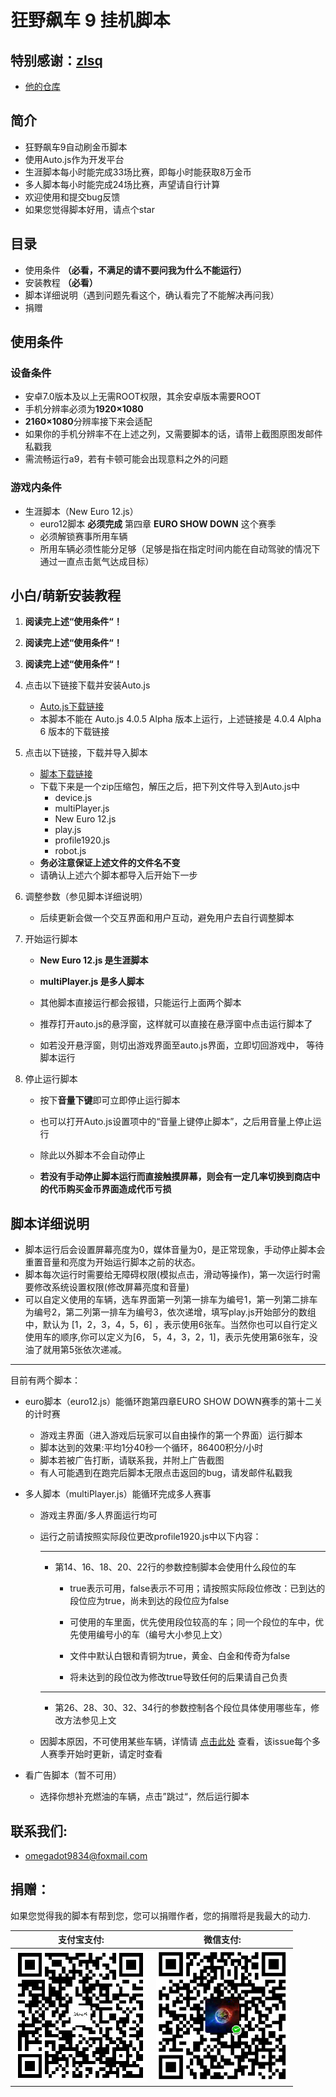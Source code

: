 # 狂野飙车 9 挂机脚本

## 特别感谢：<a href = "https://github.com/zlsq" target = "_blank">zlsq</a>

* <a href = "https://github.com/zlsq/A9" target = "_blank">他的仓库</a>

## 简介
* 狂野飙车9自动刷金币脚本
* 使用Auto.js作为开发平台
* 生涯脚本每小时能完成33场比赛，即每小时能获取8万金币
* 多人脚本每小时能完成24场比赛，声望请自行计算
* 欢迎使用和提交bug反馈
* 如果您觉得脚本好用，请点个star

## 目录

* 使用条件 **（必看，不满足的请不要问我为什么不能运行）** 
* 安装教程 **（必看）** 
* 脚本详细说明（遇到问题先看这个，确认看完了不能解决再问我）
* 捐赠

## 使用条件

### 设备条件

* 安卓7.0版本及以上无需ROOT权限，其余安卓版本需要ROOT
* 手机分辨率必须为**1920×1080**
* **2160×1080**分辨率接下来会适配
* 如果你的手机分辨率不在上述之列，又需要脚本的话，请带上截图原图发邮件私戳我
* 需流畅运行a9，若有卡顿可能会出现意料之外的问题

### 游戏内条件

* 生涯脚本（New Euro 12.js）
  * euro12脚本 **必须完成** 第四章 **EURO SHOW DOWN** 这个赛季
  * 必须解锁赛事所用车辆
  * 所用车辆必须性能分足够（足够是指在指定时间内能在自动驾驶的情况下通过一直点击氮气达成目标）

## 小白/萌新安装教程
1. **阅读完上述“使用条件“！** 
2. **阅读完上述“使用条件“！** 
3. **阅读完上述“使用条件“！** 
4. 点击以下链接下载并安装Auto.js
    * <a href="https://github.com/hyb1996/Auto.js/releases/download/4.0.4Alpha6/commonRelease-4.0.4.Alpha6.apk">Auto.js下载链接</a>
    * 本脚本不能在 Auto.js 4.0.5 Alpha 版本上运行，上述链接是 4.0.4 Alpha 6 版本的下载链接
5. 点击以下链接，下载并导入脚本

    * <a href="https://github.com/Dr-Omega9834/Asphalt9/releases/download/1.0/Scripts.zip">脚本下载链接</a>
    * 下载下来是一个zip压缩包，解压之后，把下列文件导入到Auto.js中
      * device.js
      * multiPlayer.js
      * New Euro 12.js
      * play.js
      * profile1920.js
      * robot.js
    * **务必注意保证上述文件的文件名不变**
    * 请确认上述六个脚本都导入后开始下一步
6. 调整参数（参见脚本详细说明）
    * 后续更新会做一个交互界面和用户互动，避免用户去自行调整脚本
7. 开始运行脚本

    * **New Euro 12.js 是生涯脚本**

    * **multiPlayer.js 是多人脚本**
    * 其他脚本直接运行都会报错，只能运行上面两个脚本
    * 推荐打开auto.js的悬浮窗，这样就可以直接在悬浮窗中点击运行脚本了
    * 如若没开悬浮窗，则切出游戏界面至auto.js界面，立即切回游戏中， 等待脚本运行
8. 停止运行脚本

    * 按下**音量下键**即可立即停止运行脚本
    * 也可以打开Auto.js设置项中的“音量上键停止脚本”，之后用音量上停止运行

    * 除此以外脚本不会自动停止
    * **若没有手动停止脚本运行而直接触摸屏幕，则会有一定几率切换到商店中的代币购买金币界面造成代币亏损**

## 脚本详细说明
* 脚本运行后会设置屏幕亮度为0，媒体音量为0，是正常现象，手动停止脚本会重置音量和亮度为开始运行脚本之前的状态。
* 脚本每次运行时需要给无障碍权限(模拟点击，滑动等操作)，第一次运行时需要修改系统设置权限(修改屏幕亮度和音量)
* 可以自定义使用的车辆，选车界面第一列第一排车为编号1，第一列第二排车为编号2，第二列第一排车为编号3，依次递增，填写play.js开始部分的数组中，默认为 [1，2，3，4，5，6] ，表示使用6张车。当然你也可以自行定义使用车的顺序,你可以定义为[6， 5，4，3，2，1]，表示先使用第6张车，没油了就用第5张依次递减。

---

目前有两个脚本：

* euro脚本（euro12.js）能循环跑第四章EURO SHOW DOWN赛季的第十二关的计时赛

    * 游戏主界面（进入游戏后玩家可以自由操作的第一个界面）运行脚本
    * 脚本达到的效果:平均1分40秒一个循环，86400积分/小时
    * 脚本若被广告打断，请联系我，并附上广告截图
    * 有人可能遇到在跑完后脚本无限点击返回的bug，请发邮件私戳我

* 多人脚本（multiPlayer.js）能循环完成多人赛事
    * 游戏主界面/多人界面运行均可

    * 运行之前请按照实际段位更改profile1920.js中以下内容：

      ---

      * 第14、16、18、20、22行的参数控制脚本会使用什么段位的车

        * true表示可用，false表示不可用；请按照实际段位修改：已到达的段位应为true，尚未到达的段位应为false

        * 可使用的车里面，优先使用段位较高的车；同一个段位的车中，优先使用编号小的车（编号大小参见上文）

        * 文件中默认白银和青铜为true，黄金、白金和传奇为false

        * 将未达到的段位改为修改true导致任何的后果请自己负责

      ---

      * 第26、28、30、32、34行的参数控制各个段位具体使用哪些车，修改方法参见上文

    * 因脚本原因，不可使用某些车辆，详情请 <a href="https://github.com/Dr-Omega9834/Asphalt9/issues/3">点击此处</a> 查看，该issue每个多人赛季开始时更新，请定时查看

* 看广告脚本（暂不可用）

    * 选择你想补充燃油的车辆，点击”跳过“，然后运行脚本

## 联系我们:
* omegadot9834@foxmail.com

## 捐赠：
如果您觉得我的脚本有帮到您，您可以捐赠作者，您的捐赠将是我最大的动力.<br/>

| 支付宝支付: | 微信支付: |
| ---------- | -------- |
| ![alipay](alipay.png) | ![wechat](wechat.png) |